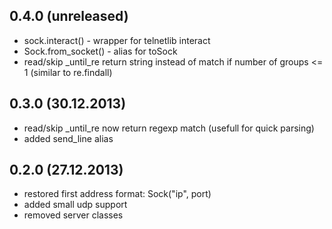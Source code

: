 ## 0.4.0 (unreleased)

  - sock.interact() - wrapper for telnetlib interact
  - Sock.from_socket() - alias for toSock
  - read/skip _until_re return string instead of match if number of groups <= 1 (similar to re.findall)


## 0.3.0 (30.12.2013)

  - read/skip \_until\_re now return regexp match (usefull for quick parsing)
  - added send\_line alias


## 0.2.0 (27.12.2013)

  - restored first address format: Sock("ip", port)
  - added small udp support
  - removed server classes
